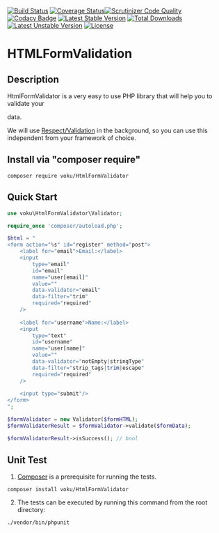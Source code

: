 [![Build Status](https://travis-ci.org/voku/HtmlFormValidator.svg?branch=master)](https://travis-ci.org/voku/HtmlFormValidator)
[![Coverage Status](https://coveralls.io/repos/github/voku/HtmlFormValidator/badge.svg?branch=master)](https://coveralls.io/github/voku/HtmlFormValidator?branch=master)[![Scrutinizer Code Quality](https://scrutinizer-ci.com/g/voku/HtmlFormValidator/badges/quality-score.png?b=master)](https://scrutinizer-ci.com/g/voku/HtmlFormValidator/?branch=master)
[![Codacy Badge](https://api.codacy.com/project/badge/Grade/7527a5ffd2b945d38c0b580bbe3dfd93)](https://www.codacy.com/app/voku/HtmlFormValidator?utm_source=github.com&amp;utm_medium=referral&amp;utm_content=voku/HtmlFormValidator&amp;utm_campaign=Badge_Grade)
[![Latest Stable Version](https://poser.pugx.org/voku/HtmlFormValidator/v/stable)](https://packagist.org/packages/voku/HtmlFormValidator) 
[![Total Downloads](https://poser.pugx.org/voku/HtmlFormValidator/downloads)](https://packagist.org/packages/voku/HtmlFormValidator) 
[![Latest Unstable Version](https://poser.pugx.org/voku/HtmlFormValidator/v/unstable)](https://packagist.org/packages/voku/HtmlFormValidator)
[![License](https://poser.pugx.org/voku/HtmlFormValidator/license)](https://packagist.org/packages/voku/HtmlFormValidator)

# HTMLFormValidation 

## Description

HtmlFormValidator is a very easy to use PHP library that will help you 
to validate your <form> data.

We will use [Respect/Validation](https://github.com/Respect/Validation) in the 
background, so you can use this independent from your framework of choice.

## Install via "composer require"

```shell
composer require voku/HtmlFormValidator
```

## Quick Start

```php
use voku\HtmlFormValidator\Validator;

require_once 'composer/autoload.php';

$html = "
<form action="%s" id="register" method="post">
    <label for="email">Email:</label>
    <input
        type="email"
        id="email"
        name="user[email]"
        value=""
        data-validator="email"
        data-filter="trim"
        required="required"
    />
    
    <label for="username">Name:</label>
    <input
        type="text"
        id="username"
        name="user[name]"
        value=""
        data-validator="notEmpty|stringType"
        data-filter="strip_tags|trim|escape"
        required="required"
    />
    
    <input type="submit"/>
</form>
";

$formValidator = new Validator($formHTML);
$formValidatorResult = $formValidator->validate($formData);

$formValidatorResult->isSuccess(); // bool
```

## Unit Test

1) [Composer](https://getcomposer.org) is a prerequisite for running the tests.

```
composer install voku/HtmlFormValidator
```

2) The tests can be executed by running this command from the root directory:

```bash
./vendor/bin/phpunit
```
